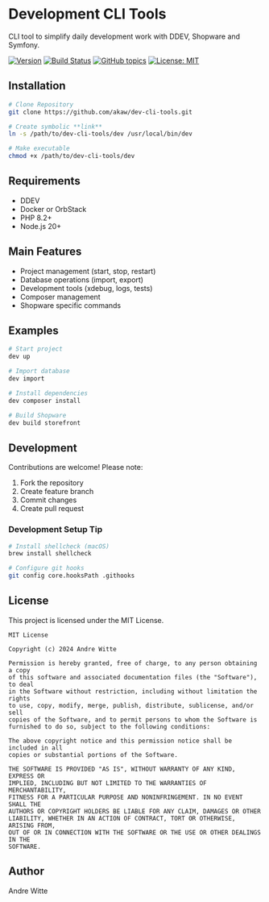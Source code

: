 # Development CLI Tools

CLI tool to simplify daily development work with DDEV, Shopware and Symfony.

[![Version](https://img.shields.io/github/v/release/akaw/dev-cli-tools)](https://github.com/akaw/dev-cli-tools/releases)
[![Build Status](https://github.com/akaw/dev-cli-tools/workflows/Test/badge.svg)](https://github.com/akaw/dev-cli-tools/actions)
[![GitHub topics](https://img.shields.io/github/topics/akaw/dev-cli-tools)](https://github.com/akaw/dev-cli-tools)
[![License: MIT](https://img.shields.io/badge/License-MIT-yellow.svg)](https://opensource.org/licenses/MIT)

## **Installation**

```bash
# Clone Repository
git clone https://github.com/akaw/dev-cli-tools.git

# Create symbolic **link**
ln -s /path/to/dev-cli-tools/dev /usr/local/bin/dev

# Make executable
chmod +x /path/to/dev-cli-tools/dev
```

## Requirements

- DDEV
- Docker or OrbStack
- PHP 8.2+
- Node.js 20+

## Main Features

- Project management (start, stop, restart)
- Database operations (import, export)
- Development tools (xdebug, logs, tests)
- Composer management
- Shopware specific commands

## Examples

```bash
# Start project
dev up

# Import database
dev import

# Install dependencies
dev composer install

# Build Shopware
dev build storefront
```

## Development

Contributions are welcome! Please note:

1. Fork the repository
2. Create feature branch
3. Commit changes
4. Create pull request

### Development Setup Tip

```bash
# Install shellcheck (macOS)
brew install shellcheck

# Configure git hooks
git config core.hooksPath .githooks
```

## License

This project is licensed under the MIT License.

```text
MIT License

Copyright (c) 2024 Andre Witte

Permission is hereby granted, free of charge, to any person obtaining a copy
of this software and associated documentation files (the "Software"), to deal
in the Software without restriction, including without limitation the rights
to use, copy, modify, merge, publish, distribute, sublicense, and/or sell
copies of the Software, and to permit persons to whom the Software is
furnished to do so, subject to the following conditions:

The above copyright notice and this permission notice shall be included in all
copies or substantial portions of the Software.

THE SOFTWARE IS PROVIDED "AS IS", WITHOUT WARRANTY OF ANY KIND, EXPRESS OR
IMPLIED, INCLUDING BUT NOT LIMITED TO THE WARRANTIES OF MERCHANTABILITY,
FITNESS FOR A PARTICULAR PURPOSE AND NONINFRINGEMENT. IN NO EVENT SHALL THE
AUTHORS OR COPYRIGHT HOLDERS BE LIABLE FOR ANY CLAIM, DAMAGES OR OTHER
LIABILITY, WHETHER IN AN ACTION OF CONTRACT, TORT OR OTHERWISE, ARISING FROM,
OUT OF OR IN CONNECTION WITH THE SOFTWARE OR THE USE OR OTHER DEALINGS IN THE
SOFTWARE.
```

## Author

Andre Witte
